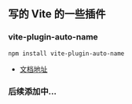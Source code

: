 ## 写的 Vite 的一些插件

### vite-plugin-auto-name
```npm
npm install vite-plugin-auto-name
```
- [文档地址](https://github.com/dengwenj/vite-plugins/blob/main/packages/vite-plugin-auto-name/README.md)

### 后续添加中...
